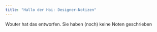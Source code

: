 ```yaml
---
title: "Hallo der Hai: Designer-Notizen"
---
```


<Fixme>Wouter hat das entworfen. Sie haben (noch) keine Noten geschrieben</Fixme>

